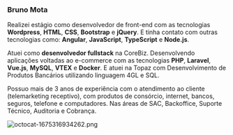 ### Bruno Mota

Realizei estágio como desenvolvedor de front-end com as tecnologias **Wordpress**, **HTML**, **CSS**, **Bootstrap** e **jQuery**. E tinha contato com outras tecnologias como: **Angular**, **JavaScript**, **TypeScript** e **Node.js**.

Atuei como **desenvolvedor fullstack** na CoreBiz. Desenvolvendo aplicações voltadas ao e-commerce com as tecnologias **PHP**, **Laravel**, **Vue.js**, **MySQL**, **VTEX** e **Docker**. E atuei na Topaz com Desenvolvimento de Produtos Bancários utilizando linguagem 4GL e SQL.

Possuo mais de 3 anos de experiência com o atendimento ao cliente (telemarketing receptivo), com produtos de consórcio, internet, bancos, seguros, telefone e computadores. Nas áreas de SAC, Backoffice, Suporte Técnico, Auditoria e Cobrança.

![octocat-1675316934262.png]()